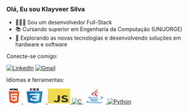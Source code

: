 ### Olá, Eu sou Klayveer Silva

- 👨🏽‍💻 Sou um desenvolvedor Full-Stack
- 📚 Cursando superior em Engenharia da Computação (UNIJORGE)
- 💫 Explorando as novas tecnologias e desenvolvendo soluções em hardware e software

Conecte-se comigo:

[![LinkedIn](https://img.shields.io/badge/linkedin-%230077B5.svg?style=for-the-badge&logo=linkedin&logoColor=white)](https://www.linkedin.com/in/klayveer-silva-48a7ab203/) 
[![Gmail](https://img.shields.io/badge/Gmail-D14836?style=for-the-badge&logo=gmail&logoColor=white)](mailto:silvaklayveer@gmail.com)

Idiomas e ferramentas:

<a href="https://www.w3.org/html/" target="_blank" rel="noreferrer"> <img src="https://raw.githubusercontent.com/devicons/devicon/master/icons/html5/html5-original-wordmark.svg" alt="html5" width="40" height="40"/> </a> <a href="https://www.w3schools.com/css/" target="_blank" rel="noreferrer"> <img src="https://raw.githubusercontent.com/devicons/devicon/master/icons/css3/css3-original-wordmark.svg" alt="css3" width="60" height="40"/> </a> <a href="https://www.javascript.com" target="_blank" rel="noreferrer"> <img src="https://raw.githubusercontent.com/devicons/devicon/master/icons/javascript/javascript-original.svg" alt="javascript" width="60" height="40"/> </a> <a href="https://www.w3schools.com/c/" target="_blank" rel="noreferrer"> <img src="https://raw.githubusercontent.com/bablubambal/All_logo_and_pictures/1ac69ce5fbc389725f16f989fa53c62d6e1b4883/programming%20languages/c.svg" alt="C" width="40" height="40"/> </a> <a href="https://www.java.com" target="_blank" rel="noreferrer"> <img src="https://raw.githubusercontent.com/devicons/devicon/master/icons/java/java-original.svg" alt="java" width="60" height="40"/> </a> <a href="https://www.python.org" target="_blank" rel="noreferrer"> <img src="https://www.python.org/static/community_logos/python-logo-inkscape.svg" alt="Python" width="80" height="40"/> </a>
